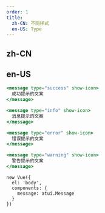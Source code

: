 ```yaml
---
order: 1
title:
  zh-CN: 不同样式
  en-US: Type
---
```


## zh-CN



## en-US


````jsx
<message type="success" show-icon>
  成功提示的文案
</message>

<message type="info" show-icon>
  消息提示的文案
</message>

<message type="error" show-icon>
  错误提示的文案
</message>

<message type="warning" show-icon>
  警告提示的文案
</message>
````

````vue-script
new Vue({
  el: 'body',
  components: {
    message: atui.Message
  }
})
````

